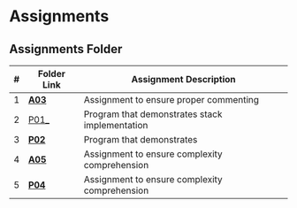 # Assignments
##  Assignments Folder

|   #   | Folder Link | Assignment Description |
| :---: | ----------- | ---------------------- |
|    1   |  [__A03__](https://github.com/jbwilliams1006/3013-Algorithms-Williams/tree/main/Assignments/A03)      |     Assignment to ensure proper commenting                                                                              
|    2  |  [ P01_](https://github.com/jbwilliams1006/3013-Algorithms-Williams/tree/main/Assignments/P01)      |     Program that demonstrates stack implementation  
|    3  |  [__P02__](https://github.com/jbwilliams1006/3013-Algorithms-Williams/tree/main/Assignments/P02)      |     Program that demonstrates   
|    4  |  [__A05__](https://github.com/jbwilliams1006/3013-Algorithms-Williams/blob/main/Assignments/A05)      |     Assignment to ensure complexity comprehension
|    5  |  [__P04__](https://github.com/jbwilliams1006/3013-Algorithms-Williams/blob/main/Assignments/A05)      |     Assignment to ensure complexity comprehension
